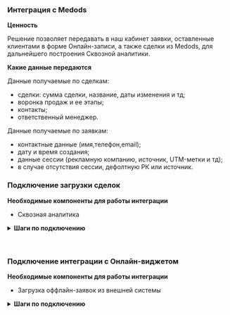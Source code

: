 ### Интеграция с Medods <br />  

**Ценность**   <br />  

Решение позволяет передавать в наш кабинет заявки, оставленные клиентами в форме Онлайн-записи, а также сделки из Medods, для дальнейшего построения Сквозной аналитики. <br />  

**Какие данные передаются**  <br />  

Данные получаемые по сделкам: <br />    
- сделки: сумма сделки, название, даты изменения и тд; 
- воронка продаж и ее этапы;
- контакты;
- ответственный менеджер. <br />  

Данные получаемые по заявкам:   <br />  

- контактные данные (имя,телефон,email);  
- дату и время создания;  
- данные сессии (рекламную компанию, источник, UTM-метки и тд);  
- в случае отсутствия сессии, дефолтную РК или источник.  <br />  

### Подключение загрузки сделок  <br />  

**Необходимые компоненты для работы интеграции**  <br />  
- Сквозная аналитика <br />  

<details>
  <summary style="font-weight:bold;">  Шаги по подключению </summary> <br />  
  
1. Нажмите "Активен" на этой странице. <br />  
2. Заполните настройки интеграции   <br />  

- **Авторизация в Medods** <br />
  
<details>
  <summary style="font-weight:bold;"> Подробнее </summary> <br />
 
  - UID: укажите домен сервиса, в формате https://beta45.medods.ru/ , где beta45 - уникальная часть <br />  
  - Identity и SecretKey: данные для авторизации в Medods, можно запросить у сотрудников Medods, либо создать самостоятельно <br />  
  
    - Справочники -> Права доступа к API -> Добавить  
 
      - Создаем роль, если она отсутствует
      - В роле делаем полный доступ к сущностям
 
    - Справочники -> Клиенты API -> Добавить
 
      - Создаем клиента API
      - Выбираем необходимую роль
      - Добавляем Ключи доступа (API v2) 
      - Из скаченного файла берем значения Identity и SecretKey
 
 ![image](medods.gif)  <br /> 

</details> 
<br />

- **Передавать сделки** — при прожатии будет включена интеграция по передаче сделок <br />  

3. Нажмите сохранить. <br />  

После подключения интеграции сделки будут попадать в  Сырые данные -> Сделки.  <br />  
Сделки грузятся раз в сутки, поэтому корректность работы интеграции можно будет проверить на следующий день. <br />  

</details> 
<br />
<br /> 

### Подключение интеграции с Онлайн-виджетом <br />  

**Необходимые компоненты для работы интеграции**  <br />  
- Загрузка оффлайн-заявок из внешней системы  <br />  

<details>
  <summary style="font-weight:bold;"> Шаги по подключению </summary> <br />

1. Нажмите "Активен" на этой странице. <br />  
2. Заполните настройки интеграции   <br />  

- **Авторизация в Medods** <br />

<details>
  <summary style="font-weight:bold;"> Подробнее </summary> <br />  

  - UID: укажите домен сервиса, в формате https://beta45.medods.ru/ , где beta45 - уникальная часть <br />  
  - Identity и SecretKey: данные для авторизации в Medods, можно запросить у сотрудников Medods, либо создать самостоятельно <br />  
  
    - Справочники -> Права доступа к API -> Добавить   <br />  
 
      - Создаем роль, если она отсутствует.   
      - В роле делаем полный доступ к сущностям. <br />  
 
    - Справочники -> Клиенты API -> Добавить <br />  
 
      - Создаем клиента API.
      - Выбираем необходимую роль.
      - Добавляем Ключи доступа (API v2).
      - Из скаченного файла берем значения Identity и SecretKey. <br />  
 
 ![image](medods.gif) <br />  

</details> 
<br />

**Переключатели:**   <br />  
- **Передавать заявки** — при прожатии будет включена интеграция по передаче заявок.
- **Рекламная компания/источник** — необходимо выбрать какую сущность использовать для обращений без сессии. По умолчанию выбрана Рекламная компания (маркер не прожат), при прожатии маркера выбирается Источник.  
- В зависимости от положения маркера выводится либо список рекламных кампаний из личного кабинета клиента, либо список источников и сайтов. Необходимо указать какую **Рекламную кампанию/источник и сайт** используем в случае отсутствия сессии.  <br /> 

3. Нажмите сохранить. <br />  
4. После сохранения будет выведен скрипт, который необходимо установить на сайт клиенту в соответствие с описанием в настройках. <br />  


После подключения интеграции заявки будут попадать в  Сырые данные -> Обращения и цели.  <br />  
Заявки грузятся раз в сутки, поэтому корректность работы интеграции можно будет проверить на следующий день. <br />  


</details> 




